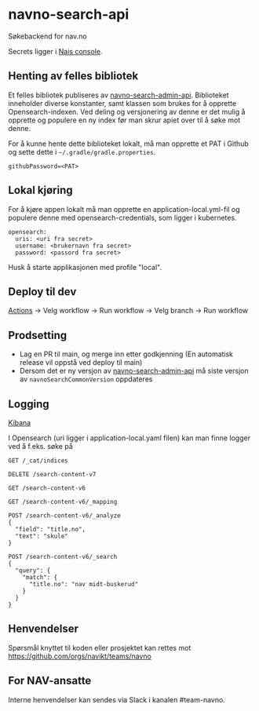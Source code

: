 # navno-search-api
Søkebackend for nav.no

Secrets ligger i [Nais console](https://console.nav.cloud.nais.io/team/navno/secrets).

## Henting av felles bibliotek

Et felles bibliotek publiseres av [navno-search-admin-api](https://github.com/navikt/navno-search-admin-api). Biblioteket inneholder diverse konstanter, samt klassen som brukes for å opprette Opensearch-indexen. Ved deling og versjonering av denne er det mulig å opprette og populere en ny index før man skrur apiet over til å søke mot denne.

For å kunne hente dette biblioteket lokalt, må man opprette et PAT i Github og sette dette i `~/.gradle/gradle.properties`.

```
githubPassword=<PAT>
```

## Lokal kjøring
For å kjøre appen lokalt må man opprette en application-local.yml-fil og populere denne med opensearch-credentials, som ligger i kubernetes.

```
opensearch:
  uris: <uri fra secret>
  username: <brukernavn fra secret>
  password: <passord fra secret>
```

Husk å starte applikasjonen med profile "local".

## Deploy til dev

[Actions](https://github.com/navikt/navno-search-api/actions) -> Velg workflow -> Run workflow -> Velg branch -> Run workflow

## Prodsetting

- Lag en PR til main, og merge inn etter godkjenning (En automatisk release vil oppstå ved deploy til main)
- Dersom det er ny versjon av [navno-search-admin-api](https://github.com/navikt/navno-search-admin-api/) må siste versjon av ```navnoSearchCommonVersion``` oppdateres

## Logging

[Kibana](https://logs.adeo.no/app/discover#/view/c7ebebe0-aa35-11ee-991c-09effcd7b5da)

I Opensearch (uri ligger i application-local.yaml filen) kan man finne logger ved å f.eks. søke på

```
GET /_cat/indices

DELETE /search-content-v7

GET /search-content-v6

GET /search-content-v6/_mapping

POST /search-content-v6/_analyze
{
  "field": "title.no",
  "text": "skule"
}

POST /search-content-v6/_search
{
  "query": {
    "match": {
      "title.no": "nav midt-buskerud"
    }
  }
}
```


## Henvendelser

Spørsmål knyttet til koden eller prosjektet kan rettes mot https://github.com/orgs/navikt/teams/navno

## For NAV-ansatte

Interne henvendelser kan sendes via Slack i kanalen #team-navno.
